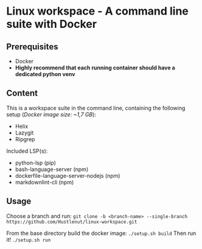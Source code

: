 # Linux workspace - A command line suite with Docker

## Prerequisites
- Docker
- **Highly recommend that each running container 
    should have a dedicated python venv**

## Content
This is a workspace suite in the command line, containing the 
following setup (*Docker image size: ~1,7 GB*):
- Helix
- Lazygit
- Ripgrep

Included LSP(s):
- python-lsp (pip)
- bash-language-server (npm)
- dockerfile-language-server-nodejs (npm)
- markdownlint-cli (npm)

## Usage
Choose a branch and run:
```git clone -b <branch-name> --single-branch https://github.com/Hustlenut/linux-workspace.git```

From the base directory build the docker image:
```./setup.sh build```
Then run it!
```./setup.sh run```
